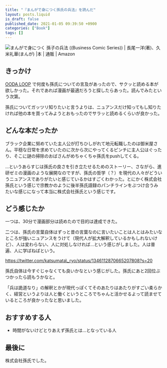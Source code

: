 ```yaml
---
title: "『まんがで身につく孫氏の兵法』を読んだ"
layout: posts.liquid
is_draft: false
published_date: 2021-01-05 09:39:50 +0900
categories: ["Book"]
tags: []
---
```


![まんがで身につく 孫子の兵法 ((Business Comic Series)) | 長尾一洋(著)、久米礼華(まんが) |本 | 通販 | Amazon](https://images-na.ssl-images-amazon.com/images/I/51VcRyUIvdL._SX338_BO1,204,203,200_.jpg)
## きっかけ
[OODA LOOP](https://note.katsumataryo.com/book/2021/01/1898.html) で何度も孫氏についての言及があったので、サクッと読める本が欲しかった。それであれば漫画が最適だろうと探したらあった。読んでみたという次第。

孫氏についてガッツリ知りたいと言うよりは、ニュアンスだけ知ってもし知りたければ他の本を買ってみようとおもったのでサラッと読めるくらいが良かった。

## どんな本だったか
ブラック企業に努めていた主人公が打ちひしがれて地元転職したのは御米屋さん。平穏な日常を求めていたのに次から次にやってくるピンチに主人公はぐったり、そこに謎の掃除のおばさんがめちゃくちゃ孫氏をpushしてくる。

...というあらすじは孫氏の良さを引き立たせるためのストーリー、さながら、進研ゼミの漫画のような展開なのですが、孫氏の哲学（？）を現代の人々がどういうニュアンスでありがたいと感じているかはすごくわかった。とにかく株式会社孫氏という感じで宗教かのように後半孫氏語録のパンチラインをぶつけ合うみたいな感じになって本当に株式会社孫氏という感じです。

## どう感じたか
一つは、30分で漫画部分は読めたので目的は達成できた。

二つは、孫氏の言葉自体はずっと昔の言葉なのに言いたいことは人とはみたいなところが強いニュアンスをうけて（現代人が拡大解釈しているかもしれないけど）、人は変わらない、人に対処しなければ...という感じがしました。人は普遍、人に学ばねばという。

https://twitter.com/katsumata\_ryo/status/1346112870665207808?s=20

孫氏自体は今すぐじゃなくても良いかなという感じがした。孫氏にあと2回位ぶつかったら読もうかなと。

「兵は詭道なり」の解釈とかが現代っぽくてそのあたりはあたりがすごい柔らかく、経営というよりは人と働くというところでちゃんと活かせるよって読ませているところが良かったなと思いました。

## おすすめする人
- 時間がないけどとりあえず孫氏とは...となっている人
## 最後に
株式会社孫氏でした。



